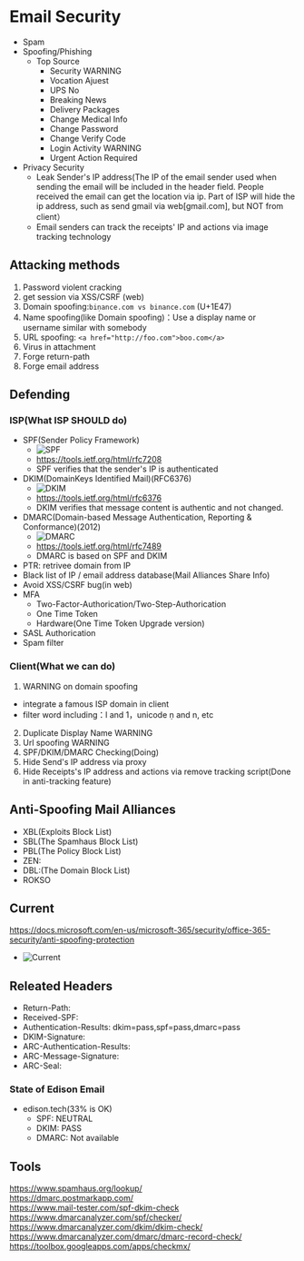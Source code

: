 # Email Security
- Spam
- Spoofing/Phishing
  - Top Source
    - Security WARNING
    - Vocation Ajuest
    - UPS No
    - Breaking News
    - Delivery Packages
    - Change Medical Info
    - Change Password
    - Change Verify Code
    - Login Activity WARNING
    - Urgent Action Required
- Privacy Security
  - Leak Sender's IP address(The IP of the email sender used when sending the email will be included in the header field. People received the email can get the location via ip. Part of ISP will hide the ip address, such as send gmail via web[gmail.com], but NOT from client）
  - Email senders can track the receipts' IP and actions via image tracking technology
## Attacking methods
1. Password violent cracking
2. get session via XSS/CSRF (web)
3. Domain spoofing:`biṇance.com vs binance.com` (U+1E47)
4. Name spoofing(like Domain spoofing)：Use a display name or username similar with somebody
5. URL spoofing: `<a href="http://foo.com">boo.com</a>`
6. Virus in attachment
7. Forge return-path
8. Forge email address
## Defending
### ISP(What ISP SHOULD do)
- SPF(Sender Policy Framework)
  - ![SPF](./images/SPF.png)
  - https://tools.ietf.org/html/rfc7208
  - SPF verifies that the sender's IP is authenticated
- DKIM(DomainKeys Identified Mail)(RFC6376)
  - ![DKIM](./images/DKIM.png)
  - https://tools.ietf.org/html/rfc6376
  - DKIM verifies that message content is authentic and not changed.
- DMARC(Domain-based Message Authentication, Reporting & Conformance)(2012)
  - ![DMARC](./images/DMARC.png)
  - https://tools.ietf.org/html/rfc7489
  - DMARC is based on SPF and DKIM
- PTR: retrivee domain from IP
- Black list of IP / email address database(Mail Alliances Share Info)
- Avoid XSS/CSRF bug(in web)
- MFA
  - Two-Factor-Authorication/Two-Step-Authorication
  - One Time Token
  - Hardware(One Time Token Upgrade version)
- SASL Authorication
- Spam filter
### Client(What we can do)
1. WARNING on domain spoofing
  - integrate a famous ISP domain in client
  - filter word including：l and 1，unicode ṇ and n, etc
2. Duplicate Display Name WARNING
3. Url spoofing WARNING
4. SPF/DKIM/DMARC Checking(Doing)
5. Hide Send's IP address via proxy
6. Hide Receipts's IP address and actions via remove tracking script(Done in anti-tracking feature)
## Anti-Spoofing Mail Alliances
- XBL(Exploits Block List)
- SBL(The Spamhaus Block List)
- PBL(The Policy Block List)
- ZEN:
- DBL:(The Domain Block List)
- ROKSO
## Current
https://docs.microsoft.com/en-us/microsoft-365/security/office-365-security/anti-spoofing-protection
- ![Current](./images/current.png)
## Releated Headers
- Return-Path:
- Received-SPF:
- Authentication-Results: dkim=pass,spf=pass,dmarc=pass
- DKIM-Signature:
- ARC-Authentication-Results: 
- ARC-Message-Signature:
- ARC-Seal:
### State of Edison Email
- edison.tech(33% is OK)
  - SPF: NEUTRAL
  - DKIM: PASS
  - DMARC: Not available
## Tools
https://www.spamhaus.org/lookup/  
https://dmarc.postmarkapp.com/  
https://www.mail-tester.com/spf-dkim-check  
https://www.dmarcanalyzer.com/spf/checker/  
https://www.dmarcanalyzer.com/dkim/dkim-check/  
https://www.dmarcanalyzer.com/dmarc/dmarc-record-check/  
https://toolbox.googleapps.com/apps/checkmx/